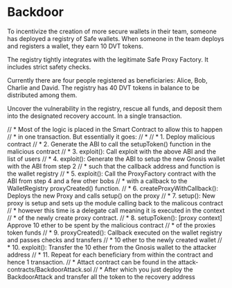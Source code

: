 # Backdoor

To incentivize the creation of more secure wallets in their team, someone has deployed a registry of Safe wallets. When someone in the team deploys and registers a wallet, they earn 10 DVT tokens.

The registry tightly integrates with the legitimate Safe Proxy Factory. It includes strict safety checks.

Currently there are four people registered as beneficiaries: Alice, Bob, Charlie and David. The registry has 40 DVT tokens in balance to be distributed among them.

Uncover the vulnerability in the registry, rescue all funds, and deposit them into the designated recovery account. In a single transaction.


 // * Most of the logic is placed in the Smart Contract to allow this to happen
    //  * in one transaction. But essentially it goes:
    //  * 
    //  * 1. Deploy malicious contract
    //  * 2. Generate the ABI to call the setupToken() function in the malicious contract
    //  * 3. exploit(): Call exploit with the above ABI and the list of users
    //  * 4. exploit(): Generate the ABI to setup the new Gnosis wallet with the ABI from step 2
    //  *                  such that the callback address and function is the wallet registry
    //  * 5. exploit(): Call the ProxyFactory contract with the ABI from step 4 and a few other bobs
    //  *              with a callback to the WalletRegistry proxyCreated() function.
    //  * 6. createProxyWithCallback(): Deploys the new Proxy and calls setup() on the proxy
    //  * 7. setup(): New proxy is setup and sets up the module calling back to the malicous contract
    //  *              however this time is a delegate call meaning it is executed in the context
    //  *              of the newly create proxy contract.
    //  * 8. setupToken(): [proxy context] Approve 10 ether to be spent by the malicious contract
    //  *                  of the proxies token funds
    //  * 9. proxyCreated(): Callback executed on the wallet registry and passes checks and transfers
    //  *                      10 ether to the newly created wallet
    //  * 10. exploit(): Transfer the 10 ether from the Gnosis wallet to the attacker address
    //  * 11. Repeat for each beneficiary from within the contract and hence 1 transaction.
    //  * Attact contract can be found in the attack-contracts/BackdoorAttack.sol
    //  * After which you just deploy the BackdoorAttack and transfer all the token to the recovery address
